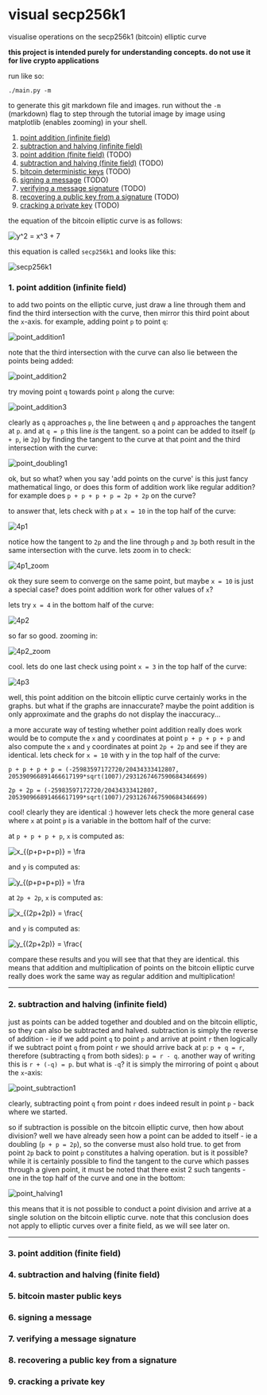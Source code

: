 # visual secp256k1

visualise operations on the secp256k1 (bitcoin) elliptic curve

**this project is intended purely for understanding concepts. do not use it for
live crypto applications**

run like so:

    ./main.py -m

to generate this git markdown file and images. run without the `-m` (markdown)
flag to step through the tutorial image by image using matplotlib (enables
zooming) in your shell.

1. [point addition (infinite field)](#1-point-addition-infinite-field)
2. [subtraction and halving (infinite field)](#2-subtraction-and-halving-infinite-field)
3. [point addition (finite field)](#3-point-addition-finite-field) (TODO)
4. [subtraction and halving (finite field)](#4-subtraction-and-halving-finite-field) (TODO)
5. [bitcoin deterministic keys](#5-bitcoin-deterministic-keys) (TODO)
6. [signing a message](#6-signing-a-message) (TODO)
7. [verifying a message signature](#7-verifying-a-message-signature) (TODO)
8. [recovering a public key from a signature](#8-recovering-a-public-key-from-a-signature) (TODO)
9. [cracking a private key](#9-cracking-a-private-key) (TODO)

the equation of the bitcoin elliptic curve is as follows:

![y^2 = x^3 + 7](img/ca1362ad69.png)

this equation is called `secp256k1` and looks like this:

![secp256k1](img/secp256k1.png)

### 1. point addition (infinite field)

to add two points on the elliptic curve, just draw a line through them and find
the third intersection with the curve, then mirror this third point about the
`x`-axis. for example, adding point `p` to point `q`:

![point_addition1](img/point_addition1.png)

note that the third intersection with the curve can also lie between the
points being added:

![point_addition2](img/point_addition2.png)

try moving point `q` towards point `p` along the curve:

![point_addition3](img/point_addition3.png)

clearly as `q` approaches `p`, the line between `q` and `p` approaches the
tangent at `p`. and at `q = p` this line *is* the tangent. so a point can be
added to itself (`p + p`, ie `2p`) by finding the tangent to the curve at that
point and the third intersection with the curve:

![point_doubling1](img/point_doubling1.png)

ok, but so what? when you say 'add points on the curve' is this just fancy
mathematical lingo, or does this form of addition work like regular addition?
for example does `p + p + p + p = 2p + 2p` on the curve?

to answer that, lets check with `p` at `x = 10` in the top half of the curve:

![4p1](img/4p1.png)

notice how the tangent to `2p` and the line through `p` and `3p` both result
in the same intersection with the curve. lets zoom in to check:

![4p1_zoom](img/4p1_zoom.png)

ok they sure seem to converge on the same point, but maybe `x = 10` is just a
special case? does point addition work for other values of `x`?

lets try `x = 4` in the bottom half of the curve:

![4p2](img/4p2.png)

so far so good. zooming in:

![4p2_zoom](img/4p2_zoom.png)

cool. lets do one last check using point `x = 3` in the top half
of the curve:

![4p3](img/4p3.png)

well, this point addition on the bitcoin elliptic curve certainly
works in the graphs. but what if the graphs are innaccurate? maybe the point
addition is only approximate and the graphs do not display the inaccuracy...

a more accurate way of testing whether point addition really does work would be
to compute the `x` and `y` coordinates at point `p + p + p + p` and also compute
the `x` and `y` coordinates at point `2p + 2p` and see if they are identical.
lets check for `x = 10` with y in the top half of the curve:

    p + p + p + p = (-25983597172720/20434333412807, 205390966891466617199*sqrt(1007)/2931267467590684346699)

    2p + 2p = (-25983597172720/20434333412807, 205390966891466617199*sqrt(1007)/2931267467590684346699)

cool! clearly they are identical :) however lets check the more
general case where `x` at point `p` is a variable in the bottom half of the
curve:

at `p + p + p + p`, `x` is computed as:

![x_{(p+p+p+p)} = \fra](img/088d3b0342.png)

and `y` is computed as:

![y_{(p+p+p+p)} = \fra](img/bc84bd5d14.png)

at `2p + 2p`, `x` is computed as:

![x_{(2p+2p)} = \frac{](img/7ab4fe8993.png)

and `y` is computed as:

![y_{(2p+2p)} = \frac{](img/985d81f486.png)

compare these results and you will see that that they are
identical. this means that addition and multiplication of points on the bitcoin
elliptic curve really does work the same way as regular addition and
multiplication!

--------------------------------------------------------------------------------

### 2. subtraction and halving (infinite field)

just as points can be added together and doubled and on the bitcoin elliptic, so
they can also be subtracted and halved. subtraction is simply the reverse of
addition - ie if we add point `q` to point `p` and arrive at point `r` then
logically if we subtract point `q` from point `r` we should arrive back at `p`:
`p + q = r`, therefore (subtracting `q` from both sides): `p = r - q`. another
way of writing this is `r + (-q) = p`. but what is `-q`? it is simply the
mirroring of point `q` about the `x`-axis:

![point_subtraction1](img/point_subtraction1.png)

clearly, subtracting point `q` from point `r` does indeed result in point
`p` - back where we started.

so if subtraction is possible on the bitcoin elliptic curve, then how about
division? well we have already seen how a point can be added to itself - ie a
doubling (`p + p = 2p`), so the converse must also hold true. to get from point
`2p` back to point `p` constitutes a halving operation. but is it possible?
while it is certainly possible to find the tangent to the curve which passes
through a given point, it must be noted that there exist 2 such tangents - one
in the top half of the curve and one in the bottom:

![point_halving1](img/point_halving1.png)

this means that it is not possible to conduct a point division
and arrive at a single solution on the bitcoin elliptic curve. note that this
conclusion does not apply to elliptic curves over a finite field, as we will see
later on.

--------------------------------------------------------------------------------

### 3. point addition (finite field)
### 4. subtraction and halving (finite field)
### 5. bitcoin master public keys
### 6. signing a message
### 7. verifying a message signature
### 8. recovering a public key from a signature
### 9. cracking a private key

